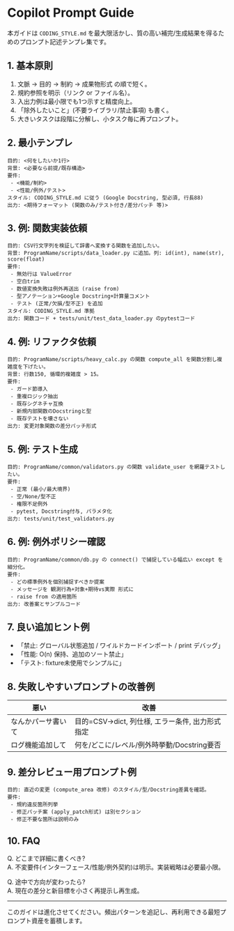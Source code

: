 # Copilot Prompt Guide

本ガイドは `CODING_STYLE.md` を最大限活かし、質の高い補完/生成結果を得るためのプロンプト記述テンプレ集です。

## 1. 基本原則
1. 文脈 → 目的 → 制約 → 成果物形式 の順で短く。
2. 規約参照を明示（リンク or ファイル名）。
3. 入出力例は最小限でも1つ示すと精度向上。
4. 「除外したいこと」(不要ライブラリ/禁止事項) も書く。
5. 大きいタスクは段階に分解し、小タスク毎に再プロンプト。

## 2. 最小テンプレ
```text
目的: <何をしたいか1行>
背景: <必要なら前提/既存構造>
要件:
 - <機能/制約>
 - <性能/例外/テスト>
スタイル: CODING_STYLE.md に従う (Google Docstring, 型必須, 行長88)
出力: <期待フォーマット (関数のみ/テスト付き/差分パッチ 等)>
```

## 3. 例: 関数実装依頼
```text
目的: CSV行文字列を検証して辞書へ変換する関数を追加したい。
背景: ProgramName/scripts/data_loader.py に追加。列: id(int), name(str), score(float)
要件:
 - 無効行は ValueError
 - 空白trim
 - 数値変換失敗は例外再送出 (raise from)
 - 型アノテーション+Google Docstring+計算量コメント
 - テスト (正常/欠損/型不正) を追加
スタイル: CODING_STYLE.md 準拠
出力: 関数コード + tests/unit/test_data_loader.py のpytestコード
```

## 4. 例: リファクタ依頼
```text
目的: ProgramName/scripts/heavy_calc.py の関数 compute_all を関数分割し複雑度を下げたい。
背景: 行数150, 循環的複雑度 > 15。
要件:
 - ガード節導入
 - 重複ロジック抽出
 - 既存シグネチャ互換
 - 新規内部関数のDocstringと型
 - 既存テストを壊さない
出力: 変更対象関数の差分パッチ形式
```

## 5. 例: テスト生成
```text
目的: ProgramName/common/validators.py の関数 validate_user を網羅テストしたい。
要件:
 - 正常 (最小/最大境界)
 - 空/None/型不正
 - 権限不足例外
 - pytest, Docstring付与, パラメタ化
出力: tests/unit/test_validators.py
```

## 6. 例: 例外ポリシー確認
```text
目的: ProgramName/common/db.py の connect() で捕捉している幅広い except を細分化。
要件:
 - どの標準例外を個別捕捉すべきか提案
 - メッセージを 観測行為+対象+期待vs実際 形式に
 - raise from の適用箇所
出力: 改善案とサンプルコード
```

## 7. 良い追加ヒント例
- 「禁止: グローバル状態追加 / ワイルドカードインポート / print デバッグ」
- 「性能: O(n) 保持、追加のソート禁止」
- 「テスト: fixture未使用でシンプルに」

## 8. 失敗しやすいプロンプトの改善例
| 悪い | 改善 |
| ---- | ---- |
| なんかパーサ書いて | 目的=CSV→dict, 列仕様, エラー条件, 出力形式指定 |
| ログ機能追加して | 何を/どこに/レベル/例外時挙動/Docstring要否 |

## 9. 差分レビュー用プロンプト例
```text
目的: 直近の変更 (compute_area 改修) のスタイル/型/Docstring差異を確認。
要件:
 - 規約違反箇所列挙
 - 修正パッチ案 (apply_patch形式) は別セクション
 - 修正不要な箇所は説明のみ
```

## 10. FAQ
Q. どこまで詳細に書くべき?  
A. 不変要件(インターフェース/性能/例外契約)は明示。実装戦略は必要最小限。

Q. 途中で方向が変わったら?  
A. 現在の差分と新目標を小さく再提示し再生成。

---
このガイドは進化させてください。頻出パターンを追記し、再利用できる最短プロンプト資産を蓄積します。
